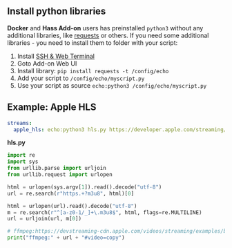 ## Install python libraries

**Docker** and **Hass Add-on** users has preinstalled `python3` without any additional libraries, like [requests](https://requests.readthedocs.io/) or others. If you need some additional libraries - you need to install them to folder with your script:

1. Install [SSH & Web Terminal](https://github.com/hassio-addons/addon-ssh)
2. Goto Add-on Web UI
3. Install library: `pip install requests -t /config/echo`
4. Add your script to `/config/echo/myscript.py`
5. Use your script as source `echo:python3 /config/echo/myscript.py`

## Example: Apple HLS

```yaml
streams:
  apple_hls: echo:python3 hls.py https://developer.apple.com/streaming/examples/basic-stream-osx-ios5.html
```

**hls.py**

```python
import re
import sys
from urllib.parse import urljoin
from urllib.request import urlopen

html = urlopen(sys.argv[1]).read().decode("utf-8")
url = re.search(r"https.+?m3u8", html)[0]

html = urlopen(url).read().decode("utf-8")
m = re.search(r"^[a-z0-1/_]+\.m3u8$", html, flags=re.MULTILINE)
url = urljoin(url, m[0])

# ffmpeg:https://devstreaming-cdn.apple.com/videos/streaming/examples/bipbop_16x9/gear1/prog_index.m3u8#video=copy
print("ffmpeg:" + url + "#video=copy")
```